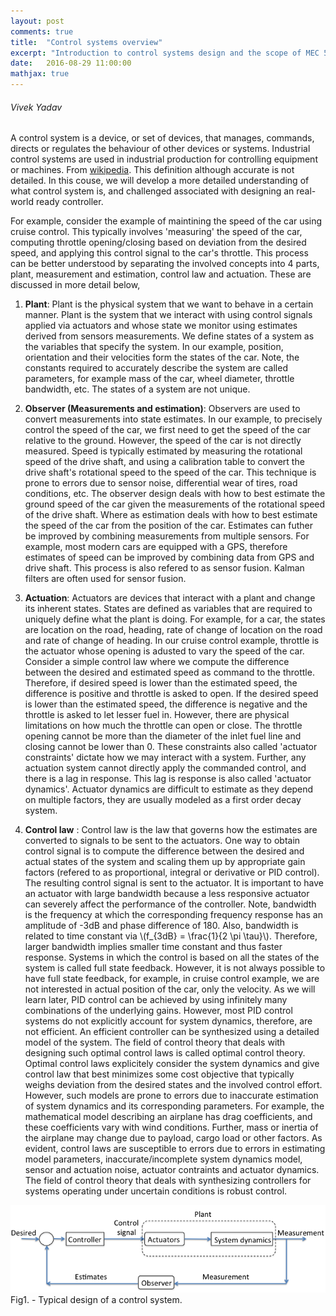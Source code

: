 ```yaml
---
layout: post
comments: true
title:  "Control systems overview"
excerpt: "Introduction to control systems design and the scope of MEC 560."
date:   2016-08-29 11:00:00
mathjax: true
---
```




###### Vivek Yadav


A control system is a device, or set of devices, that manages, commands, directs or regulates the behaviour of other devices or systems. Industrial control systems are used in industrial production for controlling equipment or machines. From [wikipedia](https://en.wikipedia.org/wiki/Control_system). This definition although accurate is not detailed. In this couse, we will develop a more detailed understanding of what control system is, and challenged associated with designing an real-world ready controller. 

For example, consider the example of maintining the speed of the car using cruise control. This typically involves 'measuring' the speed of the car, computing throttle opening/closing based on deviation from the desired speed,  and applying this control signal to the car's throttle. This process can be better understood by separating the involved concepts into 4 parts, plant, measurement and estimation, control law and actuation. These are discussed in more detail below, 

1. **Plant**: Plant is the physical system that we want to behave in a certain manner. Plant is the system that we interact with using control signals applied via actuators and whose state we monitor using estimates derived from sensors measurements. We define states of a system as the variables that specify the system. In our example, position, orientation and their velocities form the states of the car. Note, the constants required to accurately describe the system are called parameters, for example mass of the car, wheel diameter, throttle bandwidth, etc. The states of a system are not unique. 

2. **Observer (Measurements and estimation)**: Observers are used to convert measurements into state estimates. In our example, to precisely control the speed of the car, we first need to get the speed of the car relative to the ground. However, the speed of the car is not directly measured. Speed is typically estimated by measuring the rotational speed of the drive shaft, and using a calibration table to convert the drive shaft's rotational speed to the speed of the car. This technique is prone to errors due to sensor noise, differential wear of tires, road conditions, etc. The observer design deals with how to best estimate the ground speed of the car given the measurements of the rotational speed of the drive shaft. Where as estimation deals with how to best estimate the speed of the car from the position of the car. Estimates can futher be improved by combining measurements from multiple sensors. For example, most modern cars are equipped with a GPS, therefore estimates of speed can be improved by combining data from GPS and drive shaft. This process is also refered to as sensor fusion. Kalman filters are often used for sensor fusion. 

3. **Actuation**:  Actuators are devices that interact with a plant and change its inherent states. States are defined as variables that are required to uniquely define what the plant is doing. For example, for a car, the states are location on the road, heading, rate of change of location on the road and rate of change of heading. In our cruise control example, throttle is the actuator whose opening is adusted to vary the speed of the car. Consider a simple control law where we compute the difference between the desired and estimated speed as command to the throttle. Therefore, if desired speed is lower than the estimated speed, the difference is positive and throttle is asked to open. If the desired speed is lower than the estimated speed, the difference is negative and the throttle is asked to let lesser fuel in. However, there are physical limitations on how much the throttle can open or close. The throttle opening cannot be more than the diameter of the inlet fuel line and closing cannot be lower than 0. These constraints also called 'actuator constraints' dictate how we may interact with a system. Further, any actuation system cannot directly apply the commanded control, and there is a lag in response. This lag is response is also called 'actuator dynamics'. Actuator dynamics are difficult to estimate as they depend on multiple factors, they are usually modeled as a first order decay system. 

4. **Control law** : Control law is the law that governs how the estimates are converted to signals to be sent to the actuators. One way to obtain control signal is to compute the difference between the desired and actual states of the system and scaling them up by appropriate gain factors (refered to as proportional, integral or derivative or PID control). The resulting control signal is sent to the actuator. It is important to have an actuator with large bandwidth because a less responsive actuator can severely affect the performance of the controller. Note, bandwidth is the frequency at which the corresponding frequency response has an amplitude of -3dB and phase difference of 180. Also, bandwidth is related to time constant via \\(f_{3dB} = \frac{1}{2 \pi \tau}\\). Therefore, larger bandwidth implies smaller time constant and thus faster response. Systems in which the control is based on all the states of the system is called full state feedback. However, it is not always possible to have full state feedback, for example, in cruise control example, we are not interested in actual position of the car, only the velocity. As we will learn later, PID control can be achieved by using infinitely many combinations of the underlying gains. However, most PID control systems do not explicitly account for system dynamics, therefore, are not efficient. An efficient controller can be synthesized using a detailed model of the system. The field of control theory that deals with designing such optimal control laws is called optimal control theory. Optimal control laws explicitely consider the system dynamics and give control law that best minimizes some cost objective that typically weighs deviation from the desired states and the involved control effort. However, such models are prone to errors due to inaccurate estimation of system dynamics and its corresponding parameters. For example, the mathematical model describing an airplane has drag coefficients, and these coefficients vary with wind conditions. Further, mass or inertia of the airplane may change due to payload, cargo load or other factors. As evident, control laws are susceptible to errors due to errors in estimating model parameters, inaccurate/incomplete system dynamics model, sensor and actuation noise, actuator contraints and actuator dynamics. The field of control theory that deals with synthesizing controllers for systems operating under uncertain conditions is robust control.


<div class='fig figcenter fighighlight'>
  <img src='/images/Overview.png'>
  <figcaption class='figcaptions'>Fig1. - Typical design of a control system.</figcaption>
</div>

